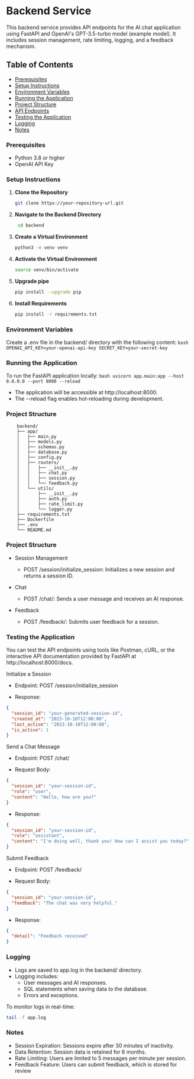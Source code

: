 # **Backend Service**

This backend service provides API endpoints for the AI chat application using FastAPI and OpenAI's GPT-3.5-turbo model (example model). It includes session management, rate limiting, logging, and a feedback mechanism.

## **Table of Contents**

- [Prerequisites](#prerequisites)
- [Setup Instructions](#setup-instructions)
- [Environment Variables](#environment-variables)
- [Running the Application](#running-the-application)
- [Project Structure](#project-structure)
- [API Endpoints](#api-endpoints)
- [Testing the Application](#testing-the-application)
- [Logging](#logging)
- [Notes](#notes)

### **Prerequisites**

- Python 3.8 or higher
- OpenAI API Key

### **Setup Instructions**

1. **Clone the Repository**

   ```bash
   git clone https://your-repository-url.git
    ```
2. **Navigate to the Backend Directory**

   ```bash
    cd backend
    ```
3. **Create a Virtual Environment**

   ```bash
   python3 -m venv venv
    ```

4. **Activate the Virtual Environment**
    ```bash
   source venv/bin/activate
    ```

5. **Upgrade pipe**
    ```bash
   pip install --upgrade pip
    ```

6. **Install Requirements**
    ```bash
   pip install -r requirements.txt
    ```

### **Environment Variables**
Create a .env file in the backend/ directory with the following content:
    ```bash
    OPENAI_API_KEY=your-openai-api-key
    SECRET_KEY=your-secret-key
    ```

### **Running the Application**
To run the FastAPI application locally:
    ```bash
    uvicorn app.main:app --host 0.0.0.0 --port 8000 --reload
    ```

- The application will be accessible at http://localhost:8000.
- The --reload flag enables hot-reloading during development.

### **Project Structure**
    
        backend/
        ├── app/
        │   ├── main.py
        │   ├── models.py
        │   ├── schemas.py
        │   ├── database.py
        │   ├── config.py
        │   ├── routers/
        │   │   ├── __init__.py
        │   │   ├── chat.py
        │   │   ├── session.py
        │   │   └── feedback.py
        │   └── utils/
        │       ├── __init__.py
        │       ├── auth.py
        │       ├── rate_limit.py
        │       └── logger.py
        ├── requirements.txt
        ├── Dockerfile
        ├── .env
        └── README.md

### **Project Structure**
- Session Management

    - POST /session/initialize_session: Initializes a new session and returns a session ID.
- Chat

    - POST /chat/: Sends a user message and receives an AI response.
- Feedback

    - POST /feedback/: Submits user feedback for a session.

### **Testing the Application**

You can test the API endpoints using tools like Postman, cURL, or the interactive API documentation provided by FastAPI at http://localhost:8000/docs.

Initialize a Session
- Endpoint: POST /session/initialize_session

- Response:
```json
{
  "session_id": "your-generated-session-id",
  "created_at": "2023-10-10T12:00:00",
  "last_active": "2023-10-10T12:00:00",
  "is_active": 1
}
```

Send a Chat Message
- Endpoint: POST /chat/

- Request Body:
```json
{
  "session_id": "your-session-id",
  "role": "user",
  "content": "Hello, how are you?"
}
```

- Response:
```json
{
  "session_id": "your-session-id",
  "role": "assistant",
  "content": "I'm doing well, thank you! How can I assist you today?"
}
```

Submit Feedback
- Endpoint: POST /feedback/

- Request Body:

```json
{
  "session_id": "your-session-id",
  "feedback": "The chat was very helpful."
}
```

- Response:
```json
{
  "detail": "Feedback received"
}

```


### **Logging**
- Logs are saved to app.log in the backend/ directory.
- Logging includes:
    - User messages and AI responses.
    - SQL statements when saving data to the database.
    - Errors and exceptions.

To monitor logs in real-time:

```bash
tail -f app.log

```

### **Notes**
- Session Expiration: Sessions expire after 30 minutes of inactivity.
- Data Retention: Session data is retained for 6 months.
- Rate Limiting: Users are limited to 5 messages per minute per session.
- Feedback Feature: Users can submit feedback, which is stored for review
